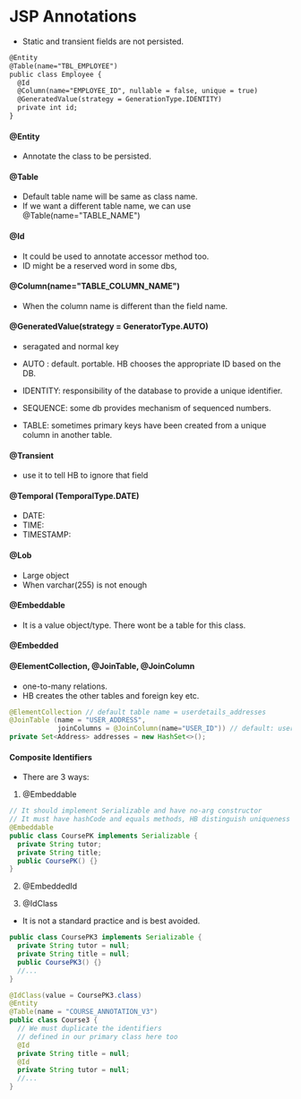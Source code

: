 # JSP Annotations

- Static and transient fields are not persisted.
```xml
@Entity
@Table(name="TBL_EMPLOYEE")
public class Employee {
  @Id
  @Column(name="EMPLOYEE_ID", nullable = false, unique = true)
  @GeneratedValue(strategy = GenerationType.IDENTITY)
  private int id;
}
```

#### @Entity

- Annotate the class to be persisted.

#### @Table

- Default table name will be same as class name.
- If we want a different table name, we can use @Table(name="TABLE_NAME")

#### @Id

- It could be used to annotate accessor method too.
- ID might be a reserved word in some dbs,

#### @Column(name="TABLE_COLUMN_NAME")

- When the column name is different than the field name.

#### @GeneratedValue(strategy = GeneratorType.AUTO)

- seragated and normal key

- AUTO : default. portable. HB chooses the appropriate ID based on the DB.

- IDENTITY: responsibility of the database to provide a unique identifier.

- SEQUENCE: some db provides mechanism of sequenced numbers.

- TABLE: sometimes primary keys have been created from a unique column in
  another table.

#### @Transient

- use it to tell HB to ignore that field

#### @Temporal (TemporalType.DATE)

- DATE:
- TIME:
- TIMESTAMP:

#### @Lob

- Large object
- When varchar(255) is not enough

#### @Embeddable
- It is a value object/type. There wont be a table for this class.
#### @Embedded

#### @ElementCollection, @JoinTable, @JoinColumn

- one-to-many relations. 
- HB creates the other tables and foreign key etc.

```java
@ElementCollection // default table name = userdetails_addresses
@JoinTable (name = "USER_ADDRESS", 
            joinColumns = @JoinColumn(name="USER_ID")) // default: userdetails_userid
private Set<Address> addresses = new HashSet<>();
```
#### Composite Identifiers

- There are 3 ways:

1. @Embeddable

```java
// It should implement Serializable and have no-arg constructor
// It must have hashCode and equals methods, HB distinguish uniqueness
@Embeddable
public class CoursePK implements Serializable {
  private String tutor;
  private String title;
  public CoursePK() {}
}
```

2. @EmbeddedId

3. @IdClass
- It is not a standard practice and is best avoided.

```java
public class CoursePK3 implements Serializable {
  private String tutor = null;
  private String title = null;
  public CoursePK3() {}
  //...
}
```

```java
@IdClass(value = CoursePK3.class)
@Entity
@Table(name = "COURSE_ANNOTATION_V3")
public class Course3 {
  // We must duplicate the identifiers
  // defined in our primary class here too
  @Id
  private String title = null;
  @Id
  private String tutor = null;
  //...
}
```

